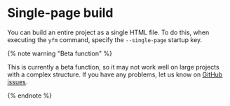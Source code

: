 # Single-page build

You can build an entire project as a single HTML file. To do this, when executing the `yfm` command, specify the `--single-page` startup key.

{% note warning "Beta function" %}

This is currently a beta function, so it may not work well on large projects with a complex structure. If you have any problems, let us know on [GitHub issues](https://github.com/yandex-cloud/yfm-docs/issues).

{% endnote %}

